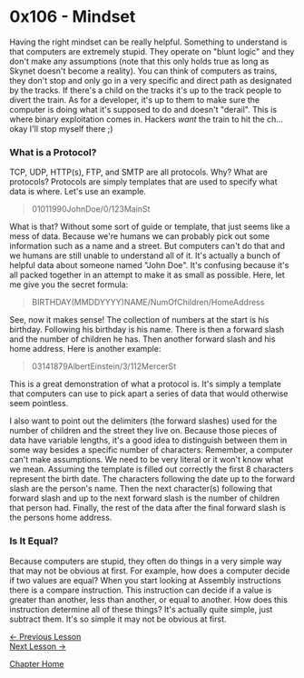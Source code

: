 # 0x106 - Mindset
Having the right mindset can be really helpful. Something to understand is that computers are extremely stupid. They operate on "blunt logic" and they don't make any assumptions (note that this only holds true as long as Skynet doesn't become a reality). You can think of computers as trains, they don't stop and only go in a very specific and direct path as designated by the tracks. If there's a child on the tracks it's up to the track people to divert the train. As for a developer, it's up to them to make sure the computer is doing what it's supposed to do and doesn't "derail". This is where binary exploitation comes in. Hackers *want* the train to hit the ch... okay I'll stop myself there ;)

### What is a Protocol?
TCP, UDP, HTTP(s), FTP, and SMTP are all protocols. Why? What are protocols? Protocols are simply templates that are used to specify what data is where. Let's use an example.
> 01011990JohnDoe/0/123MainSt

What is that? Without some sort of guide or template, that just seems like a mess of data. Because we're humans we can probably pick out some information such as a name and a street. But computers can't do that and we humans are still unable to understand all of it. It's actually a bunch of helpful data about someone named "John Doe". It's confusing because it's all packed together in an attempt to make it as small as possible. Here, let me give you the secret formula:
> BIRTHDAY(MMDDYYYY)NAME/NumOfChildren/HomeAddress

See, now it makes sense! The collection of numbers at the start is his birthday. Following his birthday is his name. There is then a forward slash and the number of children he has. Then another forward slash and his home address. Here is another example:
> 03141879AlbertEinstein/3/112MercerSt

This is a great demonstration of what a protocol is. It's simply a template that computers can use to pick apart a series of data that would otherwise seem pointless. 

I also want to point out the delimiters (the forward slashes) used for the number of children and the street they live on. Because those pieces of data have variable lengths, it's a good idea to distinguish between them in some way besides a specific number of characters. Remember, a computer can't make assumptions. We need to be very literal or it won't know what we mean. Assuming the template is filled out correctly the first 8 characters represent the birth date. The characters following the date up to the forward slash are the person's name. Then the next character(s) following that forward slash and up to the next forward slash is the number of children that person had. Finally, the rest of the data after the final forward slash is the persons home address.

### Is It Equal?
Because computers are stupid, they often do things in a very simple way that may not be obvious at first. For example, how does a computer decide if two values are equal? When you start looking at Assembly instructions there is a compare instruction. This instruction can decide if a value is greater than another, less than another, or equal to another. How does this instruction determine all of these things? It's actually quite simple, just subtract them. It's so simple it may not be obvious at first.

[<- Previous Lesson](0x105-BitwiseOperations.md)  
[Next Lesson ->](../0x200-BinaryBasics/0x200-Assembly.md)  

[Chapter Home](0x100-BinaryBasics.md)  
